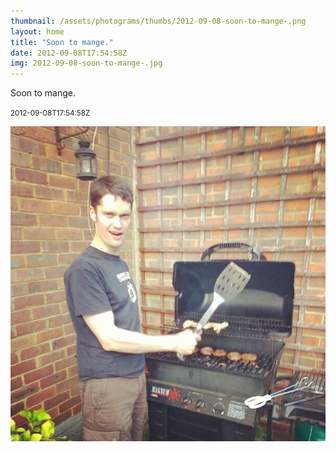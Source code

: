 ```yaml
---
thumbnail: /assets/photograms/thumbs/2012-09-08-soon-to-mange-.png
layout: home
title: "Soon to mange."
date: 2012-09-08T17:54:58Z
img: 2012-09-08-soon-to-mange-.jpg
---
```


Soon to mange.

<small>2012-09-08T17:54:58Z</small>

![Soon to mange.](/assets/photograms/original/2012-09-08-soon-to-mange-.jpg)

